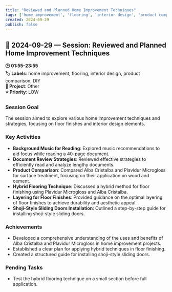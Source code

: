 ```yaml
---
title: "Reviewed and Planned Home Improvement Techniques"
tags: ['home improvement', 'flooring', 'interior design', 'product comparison', 'DIY']
created: 2024-09-29
publish: false
---
```


## 📅 2024-09-29 — Session: Reviewed and Planned Home Improvement Techniques

**🕒 01:55–23:55**  
**🏷️ Labels**: home improvement, flooring, interior design, product comparison, DIY  
**📂 Project**: Other  
**⭐ Priority**: LOW  


### Session Goal
The session aimed to explore various home improvement techniques and strategies, focusing on floor finishes and interior design elements.

### Key Activities
- **Background Music for Reading**: Explored music recommendations to aid focus while reading a 40-page document.
- **Document Review Strategies**: Reviewed effective strategies to efficiently read and analyze lengthy documents.
- **Product Comparison**: Compared Alba Cristalba and Plavidur Microgloss for surface treatment, focusing on their application on wood and cement.
- **Hybrid Flooring Technique**: Discussed a hybrid method for floor finishing using Plavidur Microgloss and Alba Cristalba.
- **Layering for Floor Finishes**: Provided guidance on the optimal layering of floor finishes to achieve durability and aesthetic appeal.
- **Shoji-Style Sliding Doors Installation**: Outlined a step-by-step guide for installing shoji-style sliding doors.

### Achievements
- Developed a comprehensive understanding of the uses and benefits of Alba Cristalba and Plavidur Microgloss in home improvement projects.
- Established a clear plan for applying hybrid techniques in floor finishing.
- Created a structured guide for installing shoji-style sliding doors.

### Pending Tasks
- Test the hybrid flooring technique on a small section before full application.
